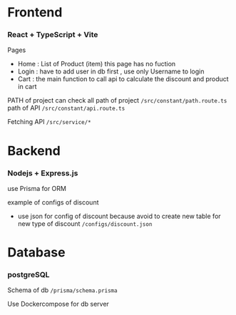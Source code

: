 # Frontend 

### React + TypeScript + Vite

Pages
- Home : List of Product (item) this page has no fuction
- Login : have to add user in db first , use only Username to login
- Cart : the main function to call api to calculate the discount and product in cart

PATH of project
can check all path of project `/src/constant/path.route.ts`
path of API `/src/constant/api.route.ts`

Fetching API
`/src/service/*`

# Backend

### Nodejs + Express.js

use Prisma for ORM

example of configs of discount
- use json for config of discount because avoid to create new table for new type of discount
`/configs/discount.json`

# Database

### postgreSQL

Schema of db
`/prisma/schema.prisma`

Use Dockercompose for db server